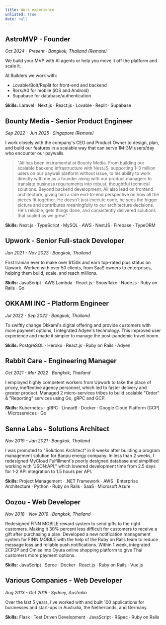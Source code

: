 ```yaml
---
title: Work experience
unlisted: true
date: null
---
```


## AstroMVP - Founder
*Oct 2024 - Present · Bangkok, Thailand (Remote)*

We build your MVP with AI agents or help you move it off the platform and scale it.

AI Builders we work with:
- Lovable/Bolt/Replit for front-end and backend
- Rork/A0 for mobile (iOS and Android)
- Supabase for database/authentication

**Skills:** Laravel · Next.js · React.js · Lovable · Replit · Supabase

## Bounty Media - Senior Product Engineer
*Sep 2022 - Jun 2025 · Singapore (Remote)*

I work closely with the company's CEO and Product Owner to design, plan, and build our features in a scalable way that can serve 1M-3M users/day who encounter our paywalls.

> "Ali has been instrumental at Bounty Media. From building our scalable backend infrastructure with NestJS, supporting 1–3 million users on our paywall platform without issue, to his ability to work directly with me as a founder along with our product managers to translate business requirements into robust, thoughtful technical solutions. Beyond backend development, Ali also lead on frontend architecture, giving him a rare end-to-end perspective on how all the pieces fit together. He doesn't just execute code, he sees the bigger picture and contributes meaningfully to our architecture decisions. He's reliable, gets things done, and consistently delivered solutions that scaled as we grew."

**Skills:** Next.js · TypeScript · MySQL · AWS · NestJS · Firebase · TypeORM

## Upwork - Senior Full-stack Developer
*Jan 2021 - Nov 2023 · Bangkok, Thailand*

First Iranian ever to make over $150k and earn top-rated plus status on Upwork. Worked with over 50 clients, from SaaS owners to enterprises, helping them build, scale, and reach millions.

**Skills:** JavaScript · AWS Lambda · React.js · Snowflake · Node.js · Ruby on Rails · Go

## OKKAMI INC - Platform Engineer
*Jul 2022 - Sep 2022 · Bangkok, Thailand*

To swiftly change Okkami's digital offering and provide customers with more payment options, I integrated Adyen's technology. This improved user experience and made it simpler to manage the post-pandemic travel boom.

**Skills:** PostgreSQL · Heroku · React.js · Ruby on Rails · Adyen

## Rabbit Care - Engineering Manager
*Oct 2021 - Mar 2022 · Bangkok, Thailand*

I employed highly competent workers from Upwork to take the place of pricey, ineffective agency personnel, which led to faster delivery and greater product. Managed 2 micro-services tribes to build scalable "Order" & "Reporting" services using Go, gRPC and GCP.

**Skills:** Kubernetes · gRPC · LinearB · Docker · Google Cloud Platform (GCP) · Microservices · Go

## Senna Labs - Solutions Architect
*Nov 2019 - Jan 2021 · Bangkok, Thailand*

I was promoted to "Solutions Architect" in 8 weeks after building a program management solution for Banpu energy company. In less than 2 weeks, I redesigned MyCloud Fulfillment's poorly designed database and simplified working with "JSON:API," which lowered development time from 2.5 days for 1-2 API integration to 1.5 hours per API.

**Skills:** Project Management · .NET Framework · AWS · Enterprise Architecture · Python · Ruby on Rails · SaaS · Microsoft Azure

## Oozou - Web Developer
*Nov 2018 - Nov 2019 · Bangkok, Thailand*

Redesigned FINN MOBILE reward system to send gifts to the right customers. Making it 30% percent less difficult for customers to receive a gift after purchasing a plan. Developed a new notification management system for FINN MOBILE with the help of the Ruby on Rails team to reduce message loss and reliable push notifications. Within 1 week, integrated 2CP2P and Omise into Oyura online shopping platform to give Thai customers more payment options.

**Skills:** JavaScript · Spree · Docker · React.js · Ruby on Rails · Vue.js

## Various Companies - Web Developer
*Aug 2013 - Oct 2018 · Sydney, Australia*

Over the last 5 years, I've worked with and built 100 applications for businesses and start-ups in Australia, the Netherlands, and Germany.

**Skills:** Flask · Test Driven Development · JavaScript · RSpec · Ruby on Rails